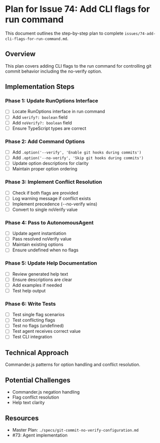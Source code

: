 # Plan for Issue 74: Add CLI flags for run command

This document outlines the step-by-step plan to complete `issues/74-add-cli-flags-for-run-command.md`.

## Overview

This plan covers adding CLI flags to the run command for controlling git commit behavior including the no-verify option.

## Implementation Steps



### Phase 1: Update RunOptions Interface
- [ ] Locate RunOptions interface in run command
- [ ] Add `verify?: boolean` field
- [ ] Add `noVerify?: boolean` field
- [ ] Ensure TypeScript types are correct

### Phase 2: Add Command Options
- [ ] Add `.option('--verify', 'Enable git hooks during commits')`
- [ ] Add `.option('--no-verify', 'Skip git hooks during commits')`
- [ ] Update option descriptions for clarity
- [ ] Maintain proper option ordering

### Phase 3: Implement Conflict Resolution
- [ ] Check if both flags are provided
- [ ] Log warning message if conflict exists
- [ ] Implement precedence (--no-verify wins)
- [ ] Convert to single noVerify value

### Phase 4: Pass to AutonomousAgent
- [ ] Update agent instantiation
- [ ] Pass resolved noVerify value
- [ ] Maintain existing options
- [ ] Ensure undefined when no flags

### Phase 5: Update Help Documentation
- [ ] Review generated help text
- [ ] Ensure descriptions are clear
- [ ] Add examples if needed
- [ ] Test help output

### Phase 6: Write Tests
- [ ] Test single flag scenarios
- [ ] Test conflicting flags
- [ ] Test no flags (undefined)
- [ ] Test agent receives correct value
- [ ] Test CLI integration

## Technical Approach
Commander.js patterns for option handling and conflict resolution.

## Potential Challenges
- Commander.js negation handling
- Flag conflict resolution
- Help text clarity

## Resources
- Master Plan: `./specs/git-commit-no-verify-configuration.md`
- #73: Agent implementation